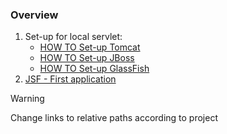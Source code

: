 ### Overview
1. Set-up for local servlet:
	  - [HOW TO Set-up Tomcat](obsidian://open?vault=obsidian_thee_grey&file=Set-up%20Tomcat)
	  - [HOW TO Set-up JBoss](obsidian://open?vault=obsidian_thee_grey&file=Set-up%20JBoss)
	  - [HOW TO Set-up GlassFish](obsidian://open?vault=obsidian_thee_grey&file=Servers%2F3%20-%20Set-up%20GlassFish)
1.  [JSF - First application](https://www.tutorialspoint.com/jsf/jsf_first_application.htm) 



>[!warning]
>Change links to relative paths according to project


